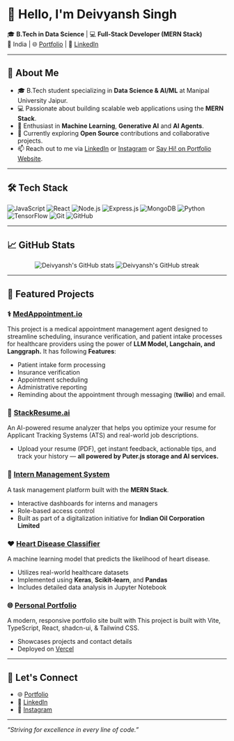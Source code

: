 # 👋 Hello, I'm Deivyansh Singh

🎓 **B.Tech in Data Science** | 💻 **Full-Stack Developer (MERN Stack)**  
📍 India | 🌐 [Portfolio](https://deivyansh.vercel.app/) | 💼 [LinkedIn](https://www.linkedin.com/in/deivyansh-singh)

---

## 🧠 About Me

- 🎓 B.Tech student specializing in **Data Science & AI/ML** at Manipal University Jaipur.
- 💻 Passionate about building scalable web applications using the **MERN Stack**.
- 🤖 Enthusiast in **Machine Learning**, **Generative AI** and **AI Agents**.
- 🌱 Currently exploring **Open Source** contributions and collaborative projects.
- 📫 Reach out to me via [LinkedIn](https://www.linkedin.com/in/deivyansh-singh) or [Instagram](https://www.instagram.com/singhdeivyansh) or [Say Hi! on Portfolio Website](https://deivyansh.vercel.app/).

---

## 🛠️ Tech Stack

![JavaScript](https://img.shields.io/badge/-JavaScript-black?style=flat-square&logo=javascript)
![React](https://img.shields.io/badge/-React-black?style=flat-square&logo=react)
![Node.js](https://img.shields.io/badge/-Node.js-black?style=flat-square&logo=node.js)
![Express.js](https://img.shields.io/badge/-Express.js-black?style=flat-square&logo=express)
![MongoDB](https://img.shields.io/badge/-MongoDB-black?style=flat-square&logo=mongodb)
![Python](https://img.shields.io/badge/-Python-black?style=flat-square&logo=python)
![TensorFlow](https://img.shields.io/badge/-TensorFlow-black?style=flat-square&logo=tensorflow)
![Git](https://img.shields.io/badge/-Git-black?style=flat-square&logo=git)
![GitHub](https://img.shields.io/badge/-GitHub-black?style=flat-square&logo=github)

---

## 📈 GitHub Stats

<p align="center">
  <img src="https://github-readme-stats.vercel.app/api?username=striver-24&show_icons=true&theme=radical" alt="Deivyansh's GitHub stats" />
  <img src="https://github-readme-streak-stats.herokuapp.com/?user=striver-24&theme=radical" alt="Deivyansh's GitHub streak" />
</p>

---

## 🚀 Featured Projects

### ⚕️ [MedAppointment.io](https://github.com/striver-24/medical-appointment-agent)
This project is a medical appointment management agent designed to streamline scheduling, insurance verification, and patient intake processes for healthcare providers using the power of **LLM Model, Langchain, and Langgraph.**
It has following **Features**:
- Patient intake form processing
- Insurance verification
- Appointment scheduling
- Administrative reporting
- Reminding about the appointment through messaging (**twilio**) and email.

### 👀 [StackResume.ai](https://github.com/striver-24/ai-resume-analyzer)
An AI-powered resume analyzer that helps you optimize your resume for Applicant Tracking Systems (ATS) and real-world job descriptions. 
- Upload your resume (PDF), get instant feedback, actionable tips, and track your history 
— **all powered by Puter.js storage and AI services.**

### 📂 [Intern Management System](https://github.com/striver-24/Intern-Management-System)
A task management platform built with the **MERN Stack**.
- Interactive dashboards for interns and managers
- Role-based access control
- Built as part of a digitalization initiative for **Indian Oil Corporation Limited**

### ❤️ [Heart Disease Classifier](https://github.com/striver-24/Heart-Disease-Classifier-)
A machine learning model that predicts the likelihood of heart disease.
- Utilizes real-world healthcare datasets
- Implemented using **Keras**, **Scikit-learn**, and **Pandas**
- Includes detailed data analysis in Jupyter Notebook

### 🌐 [Personal Portfolio](https://github.com/striver-24/deivyansh-portfolio-2k25)
A modern, responsive portfolio site built with This project is built with Vite, TypeScript, React, shadcn-ui, & Tailwind CSS.
- Showcases projects and contact details
- Deployed on [Vercel](https://deivyansh.vercel.app/)

---

## 🤝 Let's Connect

- 🌐 [Portfolio](https://deivyansh.vercel.app/)
- 💼 [LinkedIn](https://www.linkedin.com/in/deivyansh-singh)
- 📸 [Instagram](https://www.instagram.com/singhdeivyansh)

---

_“Striving for excellence in every line of code.”_


